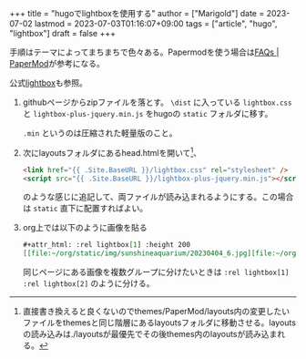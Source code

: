 +++
title = "hugoでlightboxを使用する"
author = ["Marigold"]
date = 2023-07-02
lastmod = 2023-07-03T01:16:07+09:00
tags = ["article", "hugo", "lightbox"]
draft = false
+++

手順はテーマによってまちまちで色々ある。Papermodを使う場合は[FAQs | PaperMod](https://adityatelange.github.io/hugo-PaperMod/posts/papermod/papermod-faq/#bundling-custom-css-with-themes-assets)が参考になる。

公式[lightbox](https://lokeshdhakar.com/projects/lightbox2/)も参照。

1.  githubページからzipファイルを落とす。
    `\dist` に入っている `lightbox.css` と `lightbox-plus-jquery.min.js` をhugoの `static` フォルダに移す。

    `.min` というのは圧縮された軽量版のこと。

2.  次にlayoutsフォルダにあるhead.htmlを開いて[^fn:1]、
    ```html
    <link href="{{ .Site.BaseURL }}/lightbox.css" rel="stylesheet" />
    <script src="{{ .Site.BaseURL }}/lightbox-plus-jquery.min.js"></script>
    ```
    のような感じに追記して、両ファイルが読み込まれるようにする。この場合は `static` 直下に配置すればよい。

3.  org上では以下のように画像を貼る
    ```org
    #+attr_html: :rel lightbox[1] :height 200
    [[file:~/org/static/img/sunshineaquarium/20230404_6.jpg][file:~/org/static/img/sunshineaquarium/thumbnail/20230404_6.jpg]]
    ```
    同じページにある画像を複数グループに分けたいときは `:rel lightbox[1]` `:rel lightbox[2]` のように分ける。

[^fn:1]: 直接書き換えると良くないのでthemes/PaperMod/layouts内の変更したいファイルをthemesと同じ階層にあるlayoutsフォルダに移動させる。layoutsの読み込みは./layoutsが最優先でその後themes内のlayoutsが読み込まれる。